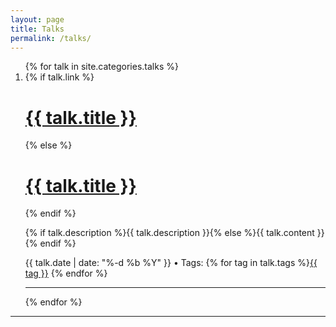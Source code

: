 ```yaml
---
layout: page
title: Talks
permalink: /talks/
---
```


<div class="main-post-list">

  <ol class="post-list">
    {% for talk in site.categories.talks %}
      <li>
        {% if talk.link %}
        <h1 class="post-list__post-title post-title"><a href="{{ site.baseurl }}{{ talk.url | remove_first: '/' }}" title="{{ talk.title }}">{{ talk.title }}</a> <a href="{{ talk.link }}" target="_blank" title="{{ talk.title }}"><i class="icon icon-link"></i></a></h1>
        {% else %}
        <h1 class="post-list__post-title post-title"><a href="{{ site.baseurl }}{{ talk.url | remove_first: '/' }}" title="{{ talk.title }}">{{ talk.title }}</a></h1>
        {% endif %}
        <p>{% if talk.description %}{{ talk.description }}{% else %}{{ talk.content }}{% endif %} <a style="font-size:12px;" href="{{ site.baseurl }}{{ talk.url | remove_first: '/' }}" title="{{ talk.title }}"></a></p>
        <div class="post-list__meta"><time datetime="{{ talk.date | date: "%-d %b %Y" }}" class="post-list__meta--date date">{{ talk.date | date: "%-d %b %Y" }}</time> &#8226; <span class="post-meta__tags">Tags: {% for tag in talk.tags %}<a href="{{ site.baseurl }}tags/#{{ tag }}">{{ tag }}</a> {% endfor %}</span></div>
        <hr class="post-list__divider">
      </li>
    {% endfor %}
  </ol>

  <hr class="post-list__divider ">
</div>
